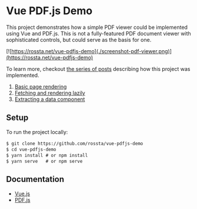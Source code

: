 # Vue PDF.js Demo

This project demonstrates how a simple PDF viewer could be implemented using Vue and PDF.js. This is not a fully-featured PDF document viewer with sophisticated controls, but could serve as the basis for one.

[![https://rossta.net/vue-pdfjs-demo](./screenshot-pdf-viewer.png)](https://rossta.net/vue-pdfjs-demo)

To learn more, checkout [the series of posts](https://rossta.net/blog/series/pdf-viewer.html) describing how this project was implemented.
1. [Basic page rendering](https://rossta.net/blog/building-a-pdf-viewer-with-vue-part-1.html)
1. [Fetching and rendering lazily](https://rossta.net/blog/building-a-pdf-viewer-with-vue-part-2.html)
1. [Extracting a data component](https://rossta.net/blog/extracting-a-data-component-in-vue.html)

## Setup

To run the project locally:

```
$ git clone https://github.com/rossta/vue-pdfjs-demo
$ cd vue-pdfjs-demo
$ yarn install # or npm install
$ yarn serve   # or npm serve
```

## Documentation

* [Vue.js](https://vuejs.org)
* [PDF.js](https://mozilla.github.io/pdf.js/)
